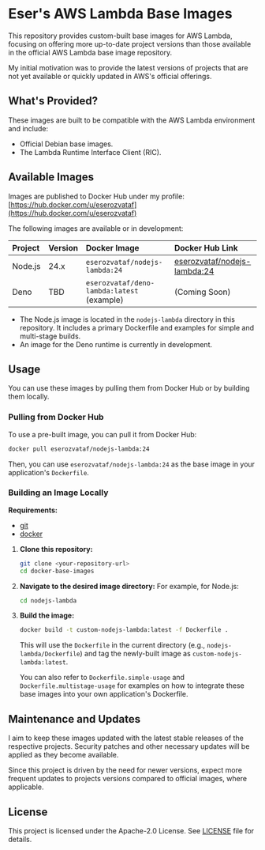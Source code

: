 # Eser's AWS Lambda Base Images

This repository provides custom-built base images for AWS Lambda, focusing on offering more up-to-date project versions than those available in the official AWS Lambda base image repository.

My initial motivation was to provide the latest versions of projects that are not yet available or quickly updated in AWS's official offerings.

## What's Provided?

These images are built to be compatible with the AWS Lambda environment and include:

*   Official Debian base images.
*   The Lambda Runtime Interface Client (RIC).

## Available Images

Images are published to Docker Hub under my profile: [https://hub.docker.com/u/eserozvataf](https://hub.docker.com/u/eserozvataf)

The following images are available or in development:

| Project   | Version | Docker Image                 | Docker Hub Link                                                                    |
| :-------- | :------ | :--------------------------- | :--------------------------------------------------------------------------------- |
| Node.js   | 24.x    | `eserozvataf/nodejs-lambda:24` | [eserozvataf/nodejs-lambda:24](https://hub.docker.com/r/eserozvataf/nodejs-lambda/tags?name=24) |
| Deno      | TBD     | `eserozvataf/deno-lambda:latest` (example) | (Coming Soon)                                                                      |

*   The Node.js image is located in the `nodejs-lambda` directory in this repository. It includes a primary Dockerfile and examples for simple and multi-stage builds.
*   An image for the Deno runtime is currently in development.

## Usage

You can use these images by pulling them from Docker Hub or by building them locally.

### Pulling from Docker Hub

To use a pre-built image, you can pull it from Docker Hub:

```bash
docker pull eserozvataf/nodejs-lambda:24
```

Then, you can use `eserozvataf/nodejs-lambda:24` as the base image in your application's `Dockerfile`.

### Building an Image Locally

**Requirements:**

*   [git](https://git-scm.com/downloads)
*   [docker](https://docs.docker.com/get-docker/)

1.  **Clone this repository:**
    ```bash
    git clone <your-repository-url>
    cd docker-base-images
    ```

2.  **Navigate to the desired image directory:**
    For example, for Node.js:
    ```bash
    cd nodejs-lambda
    ```

3.  **Build the image:**
    ```bash
    docker build -t custom-nodejs-lambda:latest -f Dockerfile .
    ```
    This will use the `Dockerfile` in the current directory (e.g., `nodejs-lambda/Dockerfile`) and tag the newly-built image as `custom-nodejs-lambda:latest`.

    You can also refer to `Dockerfile.simple-usage` and `Dockerfile.multistage-usage` for examples on how to integrate these base images into your own application's Dockerfile.

## Maintenance and Updates

I aim to keep these images updated with the latest stable releases of the respective projects. Security patches and other necessary updates will be applied as they become available.

Since this project is driven by the need for newer versions, expect more frequent updates to projects versions compared to official images, where applicable.

## License

This project is licensed under the Apache-2.0 License. See [LICENSE](LICENSE) file for details.
